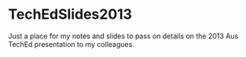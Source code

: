 TechEdSlides2013
================

Just a place for my notes and slides to pass on details on the 2013 Aus TechEd presentation to my colleagues.